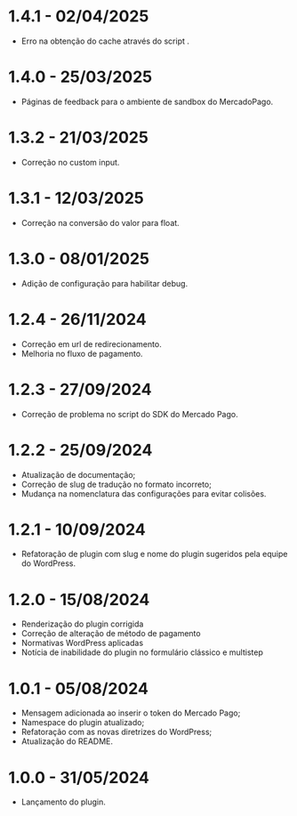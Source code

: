 # 1.4.1 - 02/04/2025
* Erro na obtenção do cache através do script .

# 1.4.0 - 25/03/2025
* Páginas de feedback para o ambiente de sandbox do MercadoPago.

# 1.3.2 - 21/03/2025
* Correção no custom input.

# 1.3.1 - 12/03/2025
* Correção na conversão do valor para float.

# 1.3.0 - 08/01/2025
* Adição de configuração para habilitar debug.

# 1.2.4 - 26/11/2024
* Correção em url de redirecionamento.
* Melhoria no fluxo de pagamento.

# 1.2.3 - 27/09/2024
* Correção de problema no script do SDK do Mercado Pago.

# 1.2.2 - 25/09/2024
* Atualização de documentação;
* Correção de slug de tradução no formato incorreto;
* Mudança na nomenclatura das configurações para evitar colisões.

# 1.2.1 - 10/09/2024
* Refatoração de plugin com slug e nome do plugin sugeridos pela equipe do WordPress.

# 1.2.0 - 15/08/2024
* Renderização do plugin corrigida
* Correção de alteração de método de pagamento
* Normativas WordPress aplicadas
* Notícia de inabilidade do plugin no formulário clássico e multistep

# 1.0.1 - 05/08/2024
* Mensagem adicionada ao inserir o token do Mercado Pago;
* Namespace do plugin atualizado;
* Refatoração com as novas diretrizes do WordPress;
* Atualização do README.

# 1.0.0 - 31/05/2024
* Lançamento do plugin.